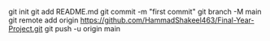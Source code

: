 git init
git add README.md
git commit -m "first commit"
git branch -M main
git remote add origin https://github.com/HammadShakeel463/Final-Year-Project.git
git push -u origin main